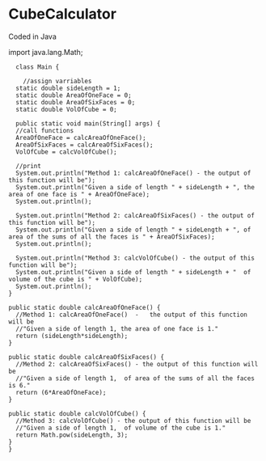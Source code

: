 # CubeCalculator
Coded in Java

  import java.lang.Math; 

      class Main {

        //assign varriables
      static double sideLength = 1;
      static double AreaOfOneFace = 0;
      static double AreaOfSixFaces = 0;
      static double VolOfCube = 0;

      public static void main(String[] args) {
      //call functions
      AreaOfOneFace = calcAreaOfOneFace();
      AreaOfSixFaces = calcAreaOfSixFaces();
      VolOfCube = calcVolOfCube();

      //print
      System.out.println("Method 1: calcAreaOfOneFace() - the output of this function will be");
      System.out.println("Given a side of length " + sideLength + ", the area of one face is " + AreaOfOneFace);
      System.out.println();

      System.out.println("Method 2: calcAreaOfSixFaces() - the output of this function will be");
      System.out.println("Given a side of length " + sideLength + ", of area of the sums of all the faces is " + AreaOfSixFaces);
      System.out.println();

      System.out.println("Method 3: calcVolOfCube() - the output of this function will be");
      System.out.println("Given a side of length " + sideLength + "  of volume of the cube is " + VolOfCube);
      System.out.println();
    }

    public static double calcAreaOfOneFace() {
      //Method 1: calcAreaOfOneFace()  -   the output of this function will be 
      //"Given a side of length 1, the area of one face is 1."   
      return (sideLength*sideLength);
    }

    public static double calcAreaOfSixFaces() {
      //Method 2: calcAreaOfSixFaces() - the output of this function will be
      //"Given a side of length 1,  of area of the sums of all the faces is 6."
      return (6*AreaOfOneFace);
    }

    public static double calcVolOfCube() {
      //Method 3: calcVolOfCube() - the output of this function will be
      //"Given a side of length 1,  of volume of the cube is 1."
      return Math.pow(sideLength, 3);
    }
    }
